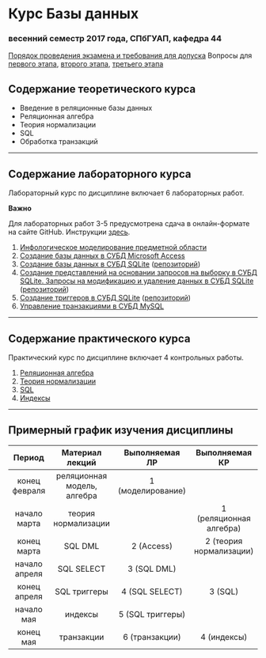 # Курс Базы данных
### весенний семестр 2017 года, СПбГУАП, кафедра 44

[Порядок проведения экзамена и требования для допуска](https://github.com/db2017ss/syllabus/blob/master/exam/exam.md)
Вопросы для [первого этапа](https://github.com/db2017ss/syllabus/blob/master/exam/fast.md), [второго этапа](https://github.com/db2017ss/syllabus/blob/master/exam/theory.md), [третьего этапа](https://github.com/db2017ss/syllabus/blob/master/exam/practice.md)

## Содержание теоретического курса

* Введение в реляционные базы данных
* Реляционная алгебра
* Теория нормализации
* SQL
* Обработка транзакций

-----

## Содержание лабораторного курса

Лабораторный курс по дисциплине включает 6 лабораторных работ.

__Важно__

Для лабораторных работ 3-5 предусмотрена сдача в онлайн-формате на сайте GitHub. Инструкции [здесь](https://github.com/db2017ss/syllabus/blob/master/git.md).

1. [Инфологическое моделирование предметной области](https://github.com/db2017ss/syllabus/blob/master/labworks/labwork1.md)
1. [Создание базы данных в СУБД Microsoft Access](https://github.com/db2017ss/syllabus/blob/master/labworks/labwork2.md)
1. [Создание базы данных в СУБД SQLite](https://github.com/db2017ss/syllabus/blob/master/labworks/labwork3.md) ([репозиторий](https://github.com/db2017ss/labwork3))
1. [Создание представлений на основании запросов на выборку в СУБД SQLite. Запросы на модификацию и удаление данных в СУБД SQLite](https://github.com/db2017ss/syllabus/blob/master/labworks/labwork4.md) ([репозиторий](https://github.com/db2017ss/labwork4))
1. [Создание триггеров в СУБД SQLite](https://github.com/db2017ss/syllabus/blob/master/labworks/labwork5.md) ([репозиторий](https://github.com/db2017ss/labwork5))
1. [Управление транзакциями в СУБД MySQL](https://github.com/db2017ss/syllabus/blob/master/labworks/labwork6.md)

-----

## Содержание практического курса

Практический курс по дисциплине включает 4 контрольных работы.

1. [Реляционная алгебра](https://github.com/db2017ss/syllabus/blob/master/tests/test1.md)
1. [Теория нормализации](https://github.com/db2017ss/syllabus/blob/master/tests/test2.md)
1. [SQL](https://github.com/db2017ss/syllabus/blob/master/tests/test3.md)
1. [Индексы](https://github.com/db2017ss/syllabus/blob/master/tests/test4.md)

-----

## Примерный график изучения дисциплины

|     Период    |       Материал лекций       |   Выполняемая ЛР  |      Выполняемая КР     |
|:-------------:|:---------------------------:|:-----------------:|:-----------------------:|
| конец февраля | реляционная модель, алгебра | 1 (моделирование) |                         |
| начало марта  | теория нормализации         |                   | 1 (реляционная алгебра) |
| конец марта   | SQL DML                     | 2 (Access)        | 2 (теория нормализации) |
| начало апреля | SQL SELECT                  | 3 (SQL DML)       |                         |
| конец апреля  | SQL триггеры                | 4 (SQL SELECT)    | 3 (SQL)                 |
| начало мая    | индексы                     | 5 (SQL триггеры)  |                         |
| конец мая     | транзакции                  | 6 (транзакции)    | 4 (индексы)             |
